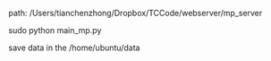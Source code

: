 
path: /Users/tianchenzhong/Dropbox/TCCode/webserver/mp_server 

sudo python main_mp.py

save data in the /home/ubuntu/data